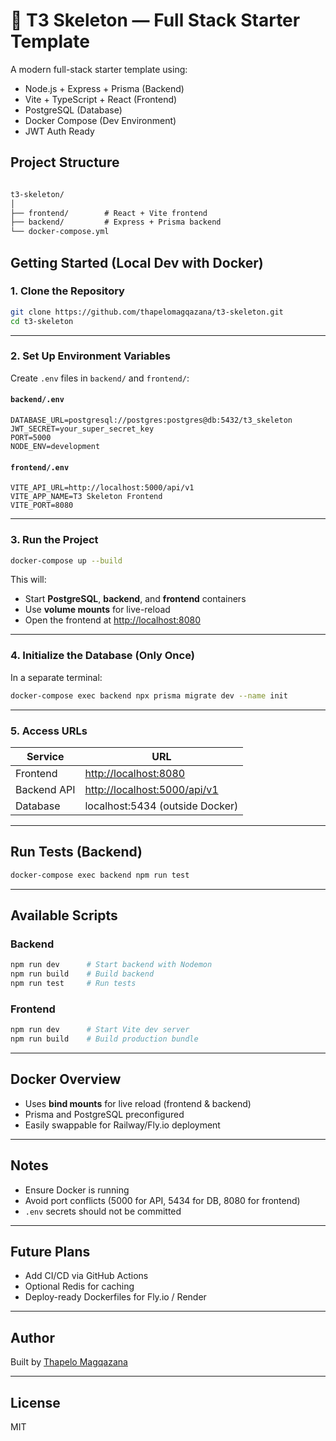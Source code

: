 # 🧱 T3 Skeleton — Full Stack Starter Template

A modern full-stack starter template using:

- Node.js + Express + Prisma (Backend)
- Vite + TypeScript + React (Frontend)
- PostgreSQL (Database)
- Docker Compose (Dev Environment)
- JWT Auth Ready

## Project Structure
```md

t3-skeleton/
│
├── frontend/        # React + Vite frontend
├── backend/         # Express + Prisma backend
└── docker-compose.yml

```
## Getting Started (Local Dev with Docker)

### 1. Clone the Repository
```bash
git clone https://github.com/thapelomagqazana/t3-skeleton.git
cd t3-skeleton
````

---

### 2. Set Up Environment Variables

Create `.env` files in `backend/` and `frontend/`:

#### `backend/.env`

```env
DATABASE_URL=postgresql://postgres:postgres@db:5432/t3_skeleton
JWT_SECRET=your_super_secret_key
PORT=5000
NODE_ENV=development
```

#### `frontend/.env`

```env
VITE_API_URL=http://localhost:5000/api/v1
VITE_APP_NAME=T3 Skeleton Frontend
VITE_PORT=8080
```

---

### 3. Run the Project

```bash
docker-compose up --build
```

This will:

* Start **PostgreSQL**, **backend**, and **frontend** containers
* Use **volume mounts** for live-reload
* Open the frontend at [http://localhost:8080](http://localhost:8080)

---

### 4. Initialize the Database (Only Once)

In a separate terminal:

```bash
docker-compose exec backend npx prisma migrate dev --name init
```

---

### 5. Access URLs

| Service     | URL                                                          |
| ----------- | ------------------------------------------------------------ |
| Frontend    | [http://localhost:8080](http://localhost:8080)               |
| Backend API | [http://localhost:5000/api/v1](http://localhost:5000/api/v1) |
| Database    | localhost:5434 (outside Docker)                              |

---

## Run Tests (Backend)

```bash
docker-compose exec backend npm run test
```

---

## Available Scripts

### Backend

```bash
npm run dev      # Start backend with Nodemon
npm run build    # Build backend
npm run test     # Run tests
```

### Frontend

```bash
npm run dev      # Start Vite dev server
npm run build    # Build production bundle
```

---

## Docker Overview

* Uses **bind mounts** for live reload (frontend & backend)
* Prisma and PostgreSQL preconfigured
* Easily swappable for Railway/Fly.io deployment

---

## Notes

* Ensure Docker is running
* Avoid port conflicts (5000 for API, 5434 for DB, 8080 for frontend)
* `.env` secrets should not be committed

---

## Future Plans

* Add CI/CD via GitHub Actions
* Optional Redis for caching
* Deploy-ready Dockerfiles for Fly.io / Render

---

## Author

Built by [Thapelo Magqazana](www.linkedin.com/in/thapelo-magqazana-90632a174)

---

## License

MIT


